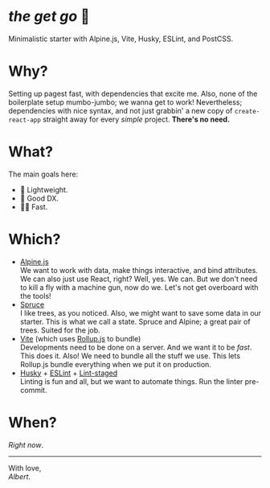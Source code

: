 # _the get go_ :horse:
Minimalistic starter with Alpine.js, Vite, Husky, ESLint, and PostCSS.

# Why?
Setting up pagest fast, with dependencies that excite me. 
Also, none of the boilerplate setup mumbo-jumbo; we wanna get to work!
Nevertheless; dependencies with nice syntax, and not just grabbin' a new copy of `create-react-app` straight away for every _simple_ project. **There's no need.**

# What?
The main goals here:
- 🦢  Lightweight.
- 💽  Good DX.
- 🏇🏻  Fast. 

# Which?
- [Alpine.js](https://github.com/alpinejs/alpine)\
We want to work with data, make things interactive, and bind attributes. We can also just use React, right? 
Well, yes. We can. But we don't need to kill a fly with a machine gun, now do we. 
Let's not get overboard with the tools!
- [Spruce](https://github.com/ryangjchandler/spruce)\
I like trees, as you noticed. Also, we might want to save some data in our starter. 
This is what we call a state. Spruce and Alpine; a great pair of trees. 
Suited for the job.
- [Vite](https://github.com/vitejs/vite) (which uses [Rollup.js](https://github.com/webpack/webpack) to bundle)\
Developments need to be done on a server. And we want it to be _fast_. This does it. Also! We need to bundle all the stuff we use. This lets Rollup.js bundle everything when we put it on production.
- [Husky](https://github.com/typicode/husky) + [ESLint](https://github.com/eslint/eslint) + [Lint-staged](https://github.com/okonet/lint-staged)\
Linting is fun and all, but we want to automate things. 
Run the linter pre-commit.

# When?
_Right now_.

---

With love,\
_Albert_.